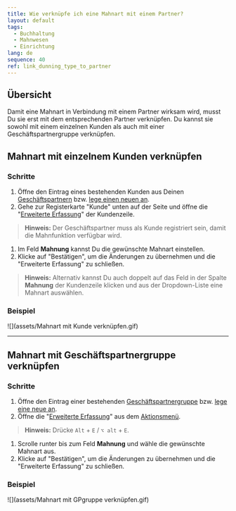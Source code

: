 ```yaml
---
title: Wie verknüpfe ich eine Mahnart mit einem Partner?
layout: default
tags:
  - Buchhaltung
  - Mahnwesen
  - Einrichtung
lang: de
sequence: 40
ref: link_dunning_type_to_partner
---
```


## Übersicht
Damit eine Mahnart in Verbindung mit einem Partner wirksam wird, musst Du sie erst mit dem entsprechenden Partner verknüpfen. Du kannst sie sowohl mit einem einzelnen Kunden als auch mit einer Geschäftspartnergruppe verknüpfen.

## Mahnart mit einzelnem Kunden verknüpfen

### Schritte
1. Öffne den Eintrag eines bestehenden Kunden aus Deinen [Geschäftspartnern](Menu) bzw. [lege einen neuen an](Neuer_Geschaeftspartner_Kunde).
1. Gehe zur Registerkarte "Kunde" unten auf der Seite und öffne die "[Erweiterte Erfassung](AdvancedEditTab_Öffnen)" der Kundenzeile.
 >**Hinweis:** Der Geschäftspartner muss als Kunde registriert sein, damit die Mahnfunktion verfügbar wird.

1. Im Feld **Mahnung** kannst Du die gewünschte Mahnart einstellen.
1. Klicke auf "Bestätigen", um die Änderungen zu übernehmen und die "Erweiterte Erfassung" zu schließen.
 >**Hinweis:** Alternativ kannst Du auch doppelt auf das Feld in der Spalte **Mahnung** der Kundenzeile klicken und aus der Dropdown-Liste eine Mahnart auswählen.

### Beispiel
![](assets/Mahnart mit Kunde verknüpfen.gif)

---

## Mahnart mit Geschäftspartnergruppe verknüpfen

### Schritte
1. Öffne den Eintrag einer bestehenden [Geschäftspartnergruppe](Menu) bzw. [lege eine neue an](Neue_Geschaeftspartnergruppe).
1. Öffne die "[Erweiterte Erfassung](Ansichten)" aus dem [Aktionsmenü](AktionStarten).
 >**Hinweis:** Drücke `Alt` + `E` / `⌥ alt` + `E`.

1. Scrolle runter bis zum Feld **Mahnung** und wähle die gewünschte Mahnart aus.
1. Klicke auf "Bestätigen", um die Änderungen zu übernehmen und die "Erweiterte Erfassung" zu schließen.

### Beispiel
![](assets/Mahnart mit GPgruppe verknüpfen.gif)
